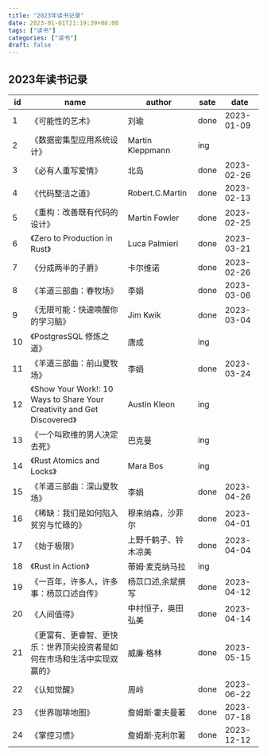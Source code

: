 ```yaml
---
title: "2023年读书记录"
date: 2023-01-01T21:19:39+08:00
tags: ["读书"]
categories: ["读书"]
draft: false
---
```


## 2023年读书记录

| id  | name                                                                     | author               | sate | date       |
| --- | ------------------------------------------------------------------------ | -------------------- | ---- | ---------- |
| 1   | 《可能性的艺术》                                                         | 刘瑜                 | done | 2023-01-09 |
| 2   | 《数据密集型应用系统设计》                                               | Martin Kleppmann     | ing  |
| 3   | 《必有人重写爱情》                                                       | 北岛                 | done | 2023-02-26 |
| 4   | 《代码整洁之道》                                                         | Robert.C.Martin      | done | 2023-02-13 |
| 5   | 《重构：改善既有代码的设计》                                             | Martin Fowler        | done | 2023-02-25 |
| 6   | 《Zero to Production in Rust》                                           | Luca Palmieri        | done | 2023-03-21 |
| 7   | 《分成两半的子爵》                                                       | 卡尔维诺             | done | 2023-02-26 |
| 8   | 《羊道三部曲：春牧场》                                                   | 李娟                 | done | 2023-03-06 |
| 9   | 《无限可能：快速唤醒你的学习脑》                                         | Jim Kwik             | done | 2023-03-04 |
| 10  | 《PostgresSQL 修炼之道》                                                 | 唐成                 | ing  |            |
| 11  | 《羊道三部曲：前山夏牧场》                                               | 李娟                 | done | 2023-03-24 |
| 12  | 《Show Your Work!: 10 Ways to Share Your Creativity and Get Discovered》 | Austin Kleon         | ing  |            |
| 13  | 《一个叫欧维的男人决定去死》                                             | 巴克曼               | ing  |            |
| 14  | 《Rust Atomics and Locks》                                               | Mara Bos             | ing  |            |
| 15  | 《羊道三部曲：深山夏牧场》                                               | 李娟                 | done | 2023-04-26 |
| 16  | 《稀缺：我们是如何陷入贫穷与忙碌的》                                     | 穆来纳森，沙菲尔     | done | 2023-04-01 |
| 17  | 《始于极限》                                                             | 上野千鹤子、铃木凉美 | done | 2023-04-04 |
| 18  | 《Rust in Action》                                                       | 蒂姆·麦克纳马拉      | ing  |            |
| 19  | 《一百年，许多人，许多事：杨苡口述自传》                                 | 杨苡口述,余斌撰写    | done | 2023-04-12 |
| 20  | 《人间值得》                                                             | 中村恒子，奥田弘美   | done | 2023-04-14 |
| 21  | 《更富有、更睿智、更快乐：世界顶尖投资者是如何在市场和生活中实现双赢的》 | 威廉·格林            | done | 2023-05-15 |
| 22  | 《认知觉醒》                                                             | 周岭                 | done | 2023-06-22 |
| 23  | 《世界咖啡地图》                                                         | 詹姆斯·霍夫曼著      | done | 2023-07-18 |
| 24  | 《掌控习惯》                                                             | 詹姆斯·克利尔著      | done | 2023-12-12 |
